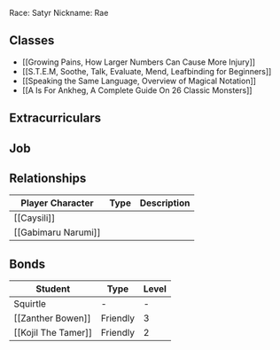 

Race: Satyr
Nickname: Rae

## Classes
- [[Growing Pains, How Larger Numbers Can Cause More Injury]]
- [[S.T.E.M, Soothe, Talk, Evaluate, Mend, Leafbinding for Beginners]]
- [[Speaking the Same Language, Overview of Magical Notation]]
- [[A Is For Ankheg, A Complete Guide On 26 Classic Monsters]]

## Extracurriculars

## Job

## Relationships
| Player Character    | Type | Description |
| ------------------- | ---- | ----------- |
| [[Caysili]]         |      |             |
| [[Gabimaru Narumi]] |      |             |

## Bonds
| Student             | Type     | Level |
| ------------------- | -------- | ----- |
| Squirtle            | -        | -     |
| [[Zanther Bowen]]   | Friendly | 3     |
| [[Kojil The Tamer]] | Friendly | 2     | 
